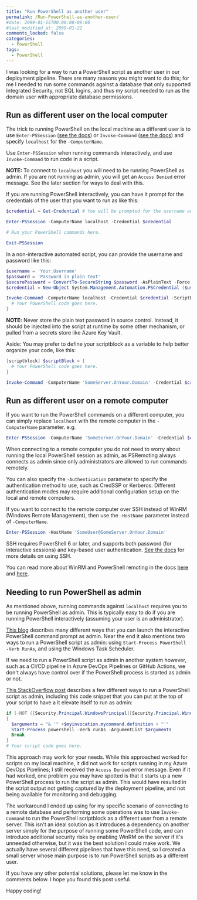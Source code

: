```yaml
---
title: "Run PowerShell as another user"
permalink: /Run-PowerShell-as-another-user/
#date: 2099-01-15T00:00:00-06:00
#last_modified_at: 2099-01-22
comments_locked: false
categories:
  - PowerShell
tags:
  - PowerShell
---
```


I was looking for a way to run a PowerShell script as another user in our deployment pipeline.
There are many reasons you might want to do this; for me I needed to run some commands against a database that only supported Integrated Security, not SQL logins, and thus my script needed to run as the domain user with appropriate database permissions.

## Run as different user on the local computer

The trick to running PowerShell on the local machine as a different user is to use `Enter-PSSession` ([see the docs](https://learn.microsoft.com/en-us/powershell/module/microsoft.powershell.core/enter-pssession?view=powershell-7.2)) or `Invoke-Command` ([see the docs](https://learn.microsoft.com/en-us/powershell/module/microsoft.powershell.core/invoke-command?view=powershell-7.2)) and specify `localhost` for the `-ComputerName`.

Use `Enter-PSSession` when running commands interactively, and use `Invoke-Command` to run code in a script.

__NOTE:__ To connect to `localhost` you will need to be running PowerShell as admin.
If you are not running as admin, you will get an `Access Denied` error message.
See the later section for ways to deal with this.

If you are running PowerShell interactively, you can have it prompt for the credentials of the user that you want to run as like this:

```powershell
$credential = Get-Credential # You will be prompted for the username and password here.

Enter-PSSession -ComputerName localhost -Credential $credential

# Run your PowerShell commands here.

Exit-PSSession
```

In a non-interactive automated script, you can provide the username and password like this:

```powershell
$username = 'Your.Username'
$password = 'Password in plain text'
$securePassword = ConvertTo-SecureString $password -AsPlainText -Force
$credential = New-Object System.Management.Automation.PSCredential ($username, $securePassword)

Invoke-Command -ComputerName localhost -Credential $credential -ScriptBlock {
  # Your PowerShell code goes here.
}
```

__NOTE:__ Never store the plain text password in source control.
Instead, it should be injected into the script at runtime by some other mechanism, or pulled from a secrets store like Azure Key Vault.

Aside: You may prefer to define your scriptblock as a variable to help better organize your code, like this:

```powershell
[scriptblock] $scriptBlock = {
  # Your PowerShell code goes here.
}

Invoke-Command -ComputerName 'SomeServer.OnYour.Domain' -Credential $credential -ScriptBlock $scriptBlock
```

## Run as different user on a remote computer

If you want to run the PowerShell commands on a different computer, you can simply replace `localhost` with the remote computer in the `-ComputerName` parameter.
e.g.

```powershell
Enter-PSSession -ComputerName 'SomeServer.OnYour.Domain' -Credential $credential
```

When connecting to a remote computer you do not need to worry about running the local PowerShell session as admin, as PSRemoting always connects as admin since only administrators are allowed to run commands remotely.

You can also specify the `-Authentication` parameter to specify the authentication method to use, such as CredSSP or Kerberos.
Different authentication modes may require additional configuration setup on the local and remote computers.

If you want to connect to the remote computer over SSH instead of WinRM (Windows Remote Management), then use the `-HostName` parameter instead of `-ComputerName`.

```powershell
Enter-PSSession -HostName 'SomeUser@SomeServer.OnYour.Domain'
```

SSH requires PowerShell 6 or later, and supports both password (for interactive sessions) and key-based user authentication.
[See the docs](https://learn.microsoft.com/en-us/powershell/scripting/learn/remoting/ssh-remoting-in-powershell-core?view=powershell-7.2) for more details on using SSH.

You can read more about WinRM and PowerShell remoting in the docs [here](https://learn.microsoft.com/en-us/powershell/module/microsoft.powershell.core/about/about_remote?view=powershell-7.2) and [here](https://learn.microsoft.com/en-us/powershell/module/microsoft.powershell.core/about/about_remote_requirements?view=powershell-7.2).

## Needing to run PowerShell as admin

As mentioned above, running commands against `localhost` requires you to be running PowerShell as admin.
This is typically easy to do if you are running PowerShell interactively (assuming your user is an administrator).

[This blog](https://adamtheautomator.com/powershell-run-as-administrator/) describes many different ways that you can launch the interactive PowerShell command prompt as admin.
Near the end it also mentions two ways to run a PowerShell script as admin: using `Start-Process PowerShell -Verb RunAs`, and using the Windows Task Scheduler.

If we need to run a PowerShell script as admin in another system however, such as a CI/CD pipeline in Azure DevOps Pipelines or GitHub Actions, we don't always have control over if the PowerShell process is started as admin or not.

[This StackOverflow post](https://stackoverflow.com/questions/7690994/running-a-command-as-administrator-using-powershell) describes a few different ways to run a PowerShell script as admin, including this code snippet that you can put at the top of your script to have a it elevate itself to run as admin:

```powershell
if (-NOT ([Security.Principal.WindowsPrincipal][Security.Principal.WindowsIdentity]::GetCurrent()).IsInRole([Security.Principal.WindowsBuiltInRole] "Administrator"))
{
  $arguments = "& '" +$myinvocation.mycommand.definition + "'"
  Start-Process powershell -Verb runAs -ArgumentList $arguments
  Break
}
# Your script code goes here.
```

This approach may work for your needs.
While this approached worked for scripts on my local machine, it did not work for scripts running in my Azure DevOps Pipelines; I still received the `Access Denied` error message.
Even if it had worked, one problem you may have spotted is that it starts up a new PowerShell process to run the script as admin.
This would have resulted in the script output not getting captured by the deployment pipeline, and not being available for monitoring and debugging.

The workaround I ended up using for my specific scenario of connecting to a remote database and performing some operations was to use `Invoke-Command` to run the PowerShell scriptblock as a different user from a remote server.
This isn't an ideal solution as it introduces a dependency on another server simply for the purpose of running some PowerShell code, and can introduce additional security risks by enabling WinRM on the server if it's unneeded otherwise, but it was the best solution I could make work.
We actually have several different pipelines that have this need, so I created a small server whose main purpose is to run PowerShell scripts as a different user.

If you have any other potential solutions, please let me know in the comments below.
I hope you found this post useful.

Happy coding!
